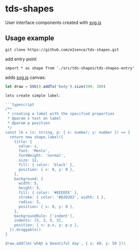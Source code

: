 # tds-shapes

User interface components created with [svg.js](https://github.com/svgdotjs/svg.js)

## Usage example

`git clone https://github.com/e2sence/tds-shapes.git`

add entry point

`import * as shape from './src/tds-shapes/tds-shapes-entry'`

adds [svg.js](https://svgjs.com/docs/3.0/getting-started/) canvas:

````typescript
let draw = SVG().addTo('body').size(300, 300)

lets create simple label:

```typescript
/**
 * creating a label with the specified properties
 * @param s text on label
 * @param p position
 */
const lm = (s: string, p: { x: number; y: number }) => {
  return new shape.label({
    title: {
      value: s,
      font: 'Menlo',
      fontWeight: 'normal',
      size: 12,
      fill: { color: 'black' },
      position: { x: 0, y: 0 },
    },
    background: {
      width: 5,
      height: 5,
      fill: { color: '#EEEEEE' },
      stroke: { color: '#D2D2D2', width: 1 },
      radius: 5,
      position: { x: 0, y: 0 },
    },
    backgroundRule: ['indent'],
    indents: [5, 3, 5, 3],
    position: { x: p.x, y: p.y },
  }).draggable()
}

draw.add(lm('whĄt a beautiful day', { x: 40, y: 50 }))
````
